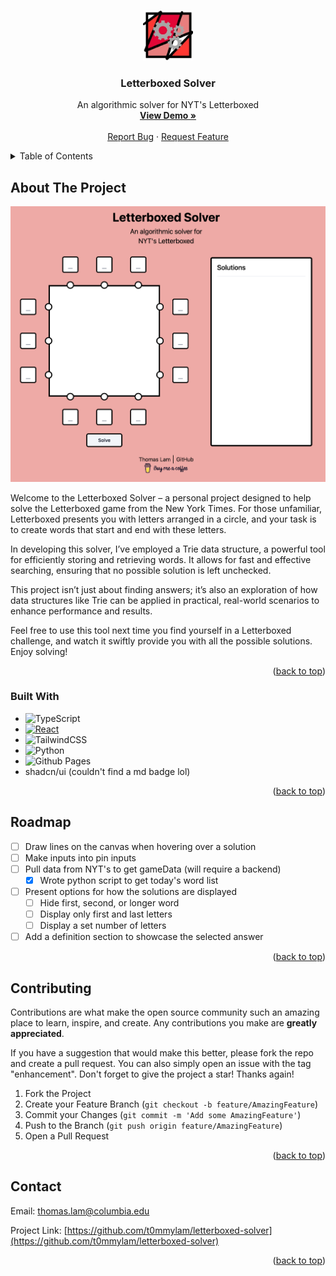 <!-- Improved compatibility of back to top link: See: https://github.com/othneildrew/Best-README-Template/pull/73 -->

<a name="readme-top"></a>

<!--
*** Thanks for checking out the Best-README-Template. If you have a suggestion
*** that would make this better, please fork the repo and create a pull request
*** or simply open an issue with the tag "enhancement".
*** Don't forget to give the project a star!
*** Thanks again! Now go create something AMAZING! :D
-->

<!-- PROJECT SHIELDS -->
<!--
*** I'm using markdown "reference style" links for readability.
*** Reference links are enclosed in brackets [ ] instead of parentheses ( ).
*** See the bottom of this document for the declaration of the reference variables
*** for contributors-url, forks-url, etc. This is an optional, concise syntax you may use.
*** https://www.markdownguide.org/basic-syntax/#reference-style-links
-->

<!-- [![Contributors][contributors-shield]][contributors-url]
[![Forks][forks-shield]][forks-url]
[![Stargazers][stars-shield]][stars-url]
[![Issues][issues-shield]][issues-url]
[![MIT License][license-shield]][license-url]
[![LinkedIn][linkedin-shield]][linkedin-url] -->

<!-- PROJECT LOGO -->
<br />
<div align="center">
  <a href="https://github.com/t0mmylam/letterboxed-solver">
    <img src="favicon.ico" alt="Logo" width="80" height="80">
  </a>

<h3 align="center">Letterboxed Solver</h3>

  <p align="center">
    An algorithmic solver for NYT's Letterboxed
    <br />
    <a href="https://t0mmylam.github.io/letterboxed-solver/"><strong>View Demo »</strong></a>
    <br />
    <br />
    <a href="https://github.com/t0mmylam/letterboxed-solver/issues">Report Bug</a>
    ·
    <a href="https://github.com/t0mmylam/letterboxed-solver/issues">Request Feature</a>
  </p>
</div>

<!-- TABLE OF CONTENTS -->
<details>
  <summary>Table of Contents</summary>
  <ol>
    <li>
      <a href="#about-the-project">About The Project</a>
      <ul>
        <li><a href="#built-with">Built With</a></li>
      </ul>
    </li>
    <li>
      <a href="#getting-started">Getting Started</a>
      <ul>
        <li><a href="#prerequisites">Prerequisites</a></li>
        <li><a href="#installation">Installation</a></li>
      </ul>
    </li>
    <li><a href="#usage">Usage</a></li>
    <li><a href="#roadmap">Roadmap</a></li>
    <li><a href="#contributing">Contributing</a></li>
    <li><a href="#license">License</a></li>
    <li><a href="#contact">Contact</a></li>
    <li><a href="#acknowledgments">Acknowledgments</a></li>
  </ol>
</details>

<!-- ABOUT THE PROJECT -->

## About The Project

![DEMO SCREENSHOT](./public/DEMO.png)

Welcome to the Letterboxed Solver – a personal project designed to help solve the Letterboxed game from the New York Times. For those unfamiliar, Letterboxed presents you with letters arranged in a circle, and your task is to create words that start and end with these letters.

In developing this solver, I’ve employed a Trie data structure, a powerful tool for efficiently storing and retrieving words. It allows for fast and effective searching, ensuring that no possible solution is left unchecked.

This project isn’t just about finding answers; it’s also an exploration of how data structures like Trie can be applied in practical, real-world scenarios to enhance performance and results.

Feel free to use this tool next time you find yourself in a Letterboxed challenge, and watch it swiftly provide you with all the possible solutions. Enjoy solving!

<p align="right">(<a href="#readme-top">back to top</a>)</p>

### Built With

-   ![TypeScript](https://img.shields.io/badge/typescript-%23007ACC.svg?style=for-the-badge&logo=typescript&logoColor=white)
-   [![React][React.js]][React-url]
-   ![TailwindCSS](https://img.shields.io/badge/tailwindcss-%2338B2AC.svg?style=for-the-badge&logo=tailwind-css&logoColor=white)
-   ![Python](https://img.shields.io/badge/python-3670A0?style=for-the-badge&logo=python&logoColor=ffdd54)
-   ![Github Pages](https://img.shields.io/badge/github%20pages-121013?style=for-the-badge&logo=github&logoColor=white)
-   shadcn/ui (couldn't find a md badge lol)

<p align="right">(<a href="#readme-top">back to top</a>)</p>

## Roadmap

-   [ ] Draw lines on the canvas when hovering over a solution
-   [ ] Make inputs into pin inputs
-   [ ] Pull data from NYT's to get gameData (will require a backend)
    - [x] Wrote python script to get today's word list
-   [ ] Present options for how the solutions are displayed
    - [ ] Hide first, second, or longer word
    - [ ] Display only first and last letters
    - [ ] Display a set number of letters
-   [ ] Add a definition section to showcase the selected answer

<p align="right">(<a href="#readme-top">back to top</a>)</p>

<!-- CONTRIBUTING -->

## Contributing

Contributions are what make the open source community such an amazing place to learn, inspire, and create. Any contributions you make are **greatly appreciated**.

If you have a suggestion that would make this better, please fork the repo and create a pull request. You can also simply open an issue with the tag "enhancement".
Don't forget to give the project a star! Thanks again!

1. Fork the Project
2. Create your Feature Branch (`git checkout -b feature/AmazingFeature`)
3. Commit your Changes (`git commit -m 'Add some AmazingFeature'`)
4. Push to the Branch (`git push origin feature/AmazingFeature`)
5. Open a Pull Request

<p align="right">(<a href="#readme-top">back to top</a>)</p>

<!-- CONTACT -->

## Contact

Email: thomas.lam@columbia.edu

Project Link: [https://github.com/t0mmylam/letterboxed-solver](https://github.com/t0mmylam/letterboxed-solver)

<p align="right">(<a href="#readme-top">back to top</a>)</p>

<!-- ACKNOWLEDGMENTS -->

[linkedin-shield]: https://img.shields.io/badge/-LinkedIn-black.svg?style=for-the-badge&logo=linkedin&colorB=555
[linkedin-url]: https://linkedin.com/in/lamthomas
[React.js]: https://img.shields.io/badge/React-20232A?style=for-the-badge&logo=react&logoColor=61DAFB
[React-url]: https://reactjs.org/

